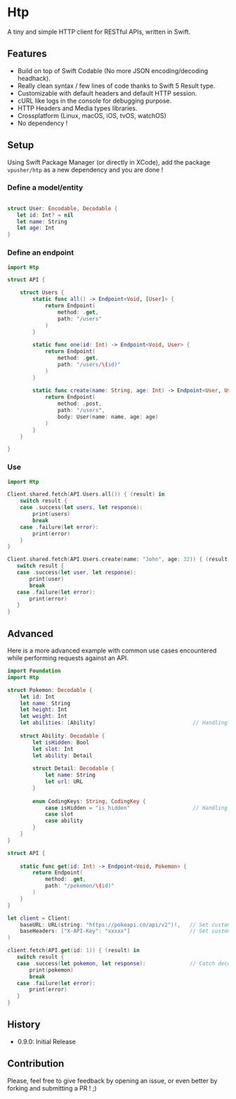 # Htp

A tiny and simple HTTP client for RESTful APIs, written in Swift.

## Features

- Build on top of Swift Codable (No more JSON encoding/decoding headhack).
- Really clean syntax / few lines of code thanks to Swift 5 Result type.
- Customizable with default headers and default HTTP session.
- cURL like logs in the console for debugging purpose.
- HTTP Headers and Media types libraries.
- Crossplatform (Linux, macOS, iOS, tvOS, watchOS)
- No dependency !

## Setup

Using Swift Package Manager (or directly in XCode), add the package `vpusher/htp` as a new dependency and you are done !

### Define a model/entity

```swift

struct User: Encodable, Decodable {
   let id: Int? = nil
   let name: String
   let age: Int
}

```

### Define an endpoint

```swift
import Htp

struct API {

    struct Users {
        static func all() -> Endpoint<Void, [User]> {
            return Endpoint(
                method: .get,
                path: "/users"
            )
        }
        
        static func one(id: Int) -> Endpoint<Void, User> {
            return Endpoint(
                method: .get,
                path: "/users/\(id)"
            )
        }
        
        static func create(name: String, age: Int) -> Endpoint<User, User> {
            return Endpoint(
                method: .post,
                path: "/users",
                body: User(name: name, age: age)
            )
        }
    }

}
```

### Use

```swift
import Htp

Client.shared.fetch(API.Users.all()) { (result) in
    switch result {
    case .success(let users, let response):
        print(users)
        break
    case .failure(let error):
        print(error)
    }
}

Client.shared.fetch(API.Users.create(name: "John", age: 32)) { (result) in
   switch result {
   case .success(let user, let response):
       print(user)
       break
   case .failure(let error):
       print(error)
   }
}

```

## Advanced

Here is a more advanced example with common use cases encountered while performing requests against an API.

```swift
import Foundation
import Htp

struct Pokemon: Decodable {
    let id: Int
    let name: String
    let height: Int
    let weight: Int
    let abilities: [Ability]                               // Handling of nested complex types.
    
    struct Ability: Decodable {
        let isHidden: Bool
        let slot: Int
        let ability: Detail
        
        struct Detail: Decodable {
            let name: String
            let url: URL
        }
        
        enum CodingKeys: String, CodingKey {
            case isHidden = "is_hidden"                    // Handling of custom property names while encoding/decoding
            case slot
            case ability
        }
    }
}

struct API {
        
    static func get(id: Int) -> Endpoint<Void, Pokemon> {
        return Endpoint(
            method: .get,
            path: "/pokemon/\(id)"
        )
    }
}

let client = Client(
    baseURL: URL(string: "https://pokeapi.co/api/v2")!,   // Set custom base URL.
    baseHeaders: ["X-API-Key": "xxxxx"]                   // Set custom default headers like API keys.
)

client.fetch(API.get(id: 1)) { (result) in
   switch result {
   case .success(let pokemon, let response):              // Catch decoded model and full response object.
       print(pokemon)
       break
   case .failure(let error):
       print(error)
   }
}

```

## History

- 0.9.0: Initial Release

## Contribution

Please, feel free to give feedback by opening an issue, or even better by forking and submitting a PR ! ;)
